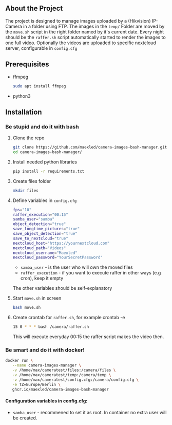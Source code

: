 ## About the Project
The project is designed to manage images uploaded by a (Hikvision) IP-Camera in a folder using FTP. The images in the `temp/` Folder are moved by the `move.sh` script in the right folder named by it's current date. Every night should be the `raffer.sh` script automatically started to render the images to one full video. Optionally the videos are uploaded to specific nextcloud server, configurable in `config.cfg`

## Prerequisites

* ffmpeg
  ```sh
  sudo apt install ffmpeg
* python3

## Installation
### Be stupid and do it with bash

1. Clone the repo
   ```sh
   git clone https://github.com/maexled/camera-images-bash-manager.git
   cd camera-images-bash-manager/
   ```
3. Install needed python libraries
   ```sh
   pip install -r requirements.txt 
   ```
3. Create files folder
   ```sh
   mkdir files
   ```
4. Define variables in `config.cfg`
   ```bash
   fps="10"
   raffer_execution="00:15"
   samba_user="samba"
   object_detection="true"
   save_longtime_pictures="true"
   save_object_detection="true"
   save_to_nextcloud="true"
   nextcloud_host="https://yournextcloud.com"
   nextcloud_path="Videos"
   nextcloud_username="Maexled"
   nextcloud_password="YourSecretPassword"
   ```
   - `samba_user` - is the user who will own the moved files
   - `raffer_execution` - if you want to execute raffer in other ways (e.g cron), keep it empty
   
   The other variables should be self-explanatory

5. Start `move.sh` in screen
    ```sh
   bash move.sh
   ```
6. Create crontab for `raffer.sh`, for example crontab -e
    ```sh
   15 0 * * * bash /camera/raffer.sh
   ```
   This will execute everyday 00:15 the raffer script makes the video then.

### Be smart and do it with docker!
```sh
docker run \
   --name camera-images-manager \
   -v /home/max/cameratest/files:/camera/files \
   -v /home/max/cameratest/temp:/camera/temp \
   -v /home/max/cameratest/config.cfg:/camera/config.cfg \
   -e TZ=Europe/Berlin \
   ghcr.io/maexled/camera-images-bash-manager
```
#### Configuration variables in config.cfg:
- `samba_user` - recommened to set it as root. In container no extra user will be created.

